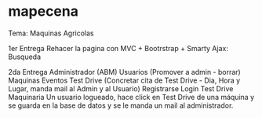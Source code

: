 mapecena
========

Tema: Maquinas Agricolas

1er Entrega
Rehacer la pagina con MVC + Bootrstrap + Smarty
Ajax: Busqueda 

2da Entrega
Administrador (ABM)
Usuarios (Promover a admin - borrar)
Maquinas
Eventos
Test Drive (Concretar cita de Test Drive - Dia, Hora y Lugar, manda mail al Admin y al Usuario)
Registrarse
Login
Test Drive Maquinaria
Un usuario logueado, hace click en Test Drive de una máquina y se guarda en la base de datos y se le manda un mail al administrador.